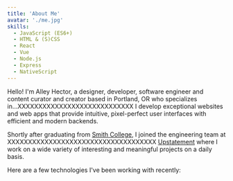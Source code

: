 ```yaml
---
title: 'About Me'
avatar: './me.jpg'
skills:
  - JavaScript (ES6+)
  - HTML & (S)CSS
  - React
  - Vue
  - Node.js
  - Express
  - NativeScript
---
```


Hello! I'm Alley Hector, a designer, developer, software engineer and content curator and creator based in Portland, OR who specializes in...XXXXXXXXXXXXXXXXXXXXXXXXXXXX I develop exceptional websites and web apps that provide intuitive, pixel-perfect user interfaces with efficient and modern backends.

Shortly after graduating from [Smith College](https://www.smith.edu/), I joined the engineering team at XXXXXXXXXXXXXXXXXXXXXXXXXXXXXXXXXXXX [Upstatement](https://www.upstatement.com/) where I work on a wide variety of interesting and meaningful projects on a daily basis.

Here are a few technologies I've been working with recently:
